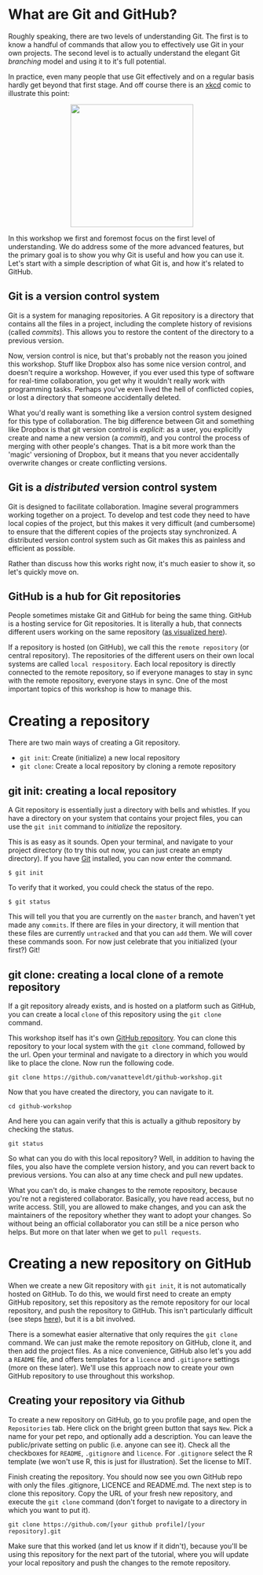 # What are Git and GitHub?

Roughly speaking, there are two levels of understanding Git.
The first is to know a handful of commands that allow you to effectively use
Git in your own projects. The second level is to actually understand the elegant 
Git *branching* model and using it to it's full potential.

In practice, even many people that use Git effectively and on a regular basis 
hardly get beyond that first stage. And off course there is an [xkcd](https://www.xkcd.com) comic to illustrate this point:

<div style="text-align:center"><img src="https://imgs.xkcd.com/comics/git.png" width="250" style="text-align:center"></div>

In this workshop we first and foremost focus on the first level of understanding.
We do address some of the more advanced features, but the primary goal is to show you
why Git is useful and how you can use it. Let's start with a simple description of what Git is, and how it's related to GitHub.

## Git is a version control system
Git is a system for managing repositories.
A Git repository is a directory that contains all the files in a project,
including the complete history of revisions (called *commits*). 
This allows you to restore the content of the directory to a previous version.

Now, version control is nice, but that's probably not the reason you joined
this workshop. Stuff like Dropbox also has some nice version control, and doesn't
require a workshop. However, if you ever used this type of software for real-time
collaboration, you get why it wouldn't really work with programming tasks. Perhaps
you've even lived the hell of conflicted copies, or lost a directory that someone
accidentally deleted. 

What you'd really want is something like a version control
system designed for this type of collaboration. 
The big difference between Git and something like Dropbox is that git version control is *explicit*:
as a user, you explicitly create and name a new version (a *commit*), and you control the process of merging with other people's changes.
That is a bit more work than the 'magic' versioning of Dropbox, but it means that you never accidentally overwrite changes or create conflicting versions. 

## Git is a *distributed* version control system
Git is designed to facilitate collaboration.
Imagine several programmers working together on a project.
To develop and test code they need to have local copies of the project,
but this makes it very difficult (and cumbersome) to ensure that the different
copies of the projects stay synchronized. 
A distributed version control system such as Git makes this as painless and efficient
as possible.

Rather than discuss how this works right now, it's much easier to show it, so
let's quickly move on.

## GitHub is a hub for Git repositories
People sometimes mistake Git and GitHub for being the same thing.
GitHub is a hosting service for Git repositories. 
It is literally a hub, that connects different users working
on the same repository ([as visualized here](https://phpenthusiast.com/blog/the-essentials-of-git-and-github-for-web-developers#local_vs_remote_repo)).

If a repository is hosted (on GitHub), we call this the `remote repository` (or central repository). 
The repositories of the different users on their own local systems are called `local respository`.
Each local repository is directly connected to the remote repository, so if everyone manages to stay in sync with the remote repository, everyone stays in sync.
One of the most important topics of this workshop is how to manage this.

# Creating a repository

There are two main ways of creating a Git repository.

* `git init`: Create (initialize) a new local repository
* `git clone`: Create a local repository by cloning a remote repository


## git init: creating a local repository

A Git repository is essentially just a directory with bells and whistles. 
If you have a directory on your system that contains your project files, you can 
use the `git init` command to *initialize* the repository.

This is as easy as it sounds. Open your terminal, and navigate to your project directory 
(to try this out now, you can just create an empty directory).
If you have [Git](https://github.com/git-guides/install-git) installed, you can now enter the command.

```
$ git init
```

To verify that it worked, you could check the status of the repo.

```
$ git status
```

This will tell you that you are currently on the `master` branch, and haven't
yet made any `commits`. If there are files in your directory, it will mention that
these files are currently `untracked` and that you can `add` them. We will
cover these commands soon. For now just celebrate that you initialized (your first?) Git!


## git clone: creating a local clone of a remote repository

If a git repository already exists, and is hosted on a platform such as GitHub,
you can create a local `clone` of this repository using the `git clone` command.

This workshop itself has it's own [GitHub repository](https://github.com/vanatteveldt/github-workshop). 
You can clone this repository to your local system with the `git clone` command,
followed by the url.
Open your terminal and navigate to a directory in which you would like to place
the clone. Now run the following code.

```
git clone https://github.com/vanatteveldt/github-workshop.git
```

Now that you have created the directory, you can navigate to it.

```
cd github-workshop
```

And here you can again verify that this is actually a github repository by checking the status.

```
git status
```

So what can you do with this local repository? Well, in addition to having the files,
you also have the complete version history, and you can revert back to previous versions.
You can also at any time check and pull new updates. 

What you can't do, is make changes to the remote repository, because you're not
a registered collaborator. Basically, you have read access, but no write access.
Still, you are allowed to make changes, and you can ask the maintainers of the
repository whether they want to adopt your changes. So without being an official collaborator
you can still be a nice person who helps. But more on that later when we get to `pull requests`.


# Creating a new repository on GitHub

When we create a new Git repository with `git init`, it is not automatically hosted
on GitHub. 
To do this, we would first need to create an empty GitHub repository, set this repository
as the remote repository for our local repository, and push the repository to GitHub. 
This isn't particularly difficult (see steps [here](https://docs.github.com/en/github/importing-your-projects-to-github/adding-an-existing-project-to-github-using-the-command-line)), but it is a bit involved. 

There is a somewhat easier alternative that only requires the `git clone` command.
We can just make the remote repository on GitHub, clone it, and then add the project files.
As a nice convenience, GitHub also let's you add a `README` file, and offers templates for a `licence` and `.gitignore` settings (more on these later).
We'll use this approach now to create your own GitHub repository to use throughout this workshop.

## Creating your repository via Github

To create a new repository on GitHub, go to you profile page, and open the `Repositories` 
tab. Here click on the bright green button that says `New`. Pick a name for your pet
repo, and optionally add a description. You can leave the public/private setting on public (i.e. anyone can see it).
Check all the checkboxes for `README`, `.gitignore` and `licence`.
For `.gitignore` select the R template (we won't use R, this is just for illustration).
Set the license to MIT. 

Finish creating the repository. You should now see you own GitHub repo with only the files
.gitignore, LICENCE and README.md. The next step is to clone this repository.
Copy the URL of your fresh new repository, and execute the `git clone` command (don't 
forget to navigate to a directory in which you want to put it).

```
git clone https://github.com/[your github profile]/[your repository].git
```

Make sure that this worked (and let us know if it didn't), because you'll be using this
repository for the next part of the tutorial, where you will update your local repository
and push the changes to the remote repository.
